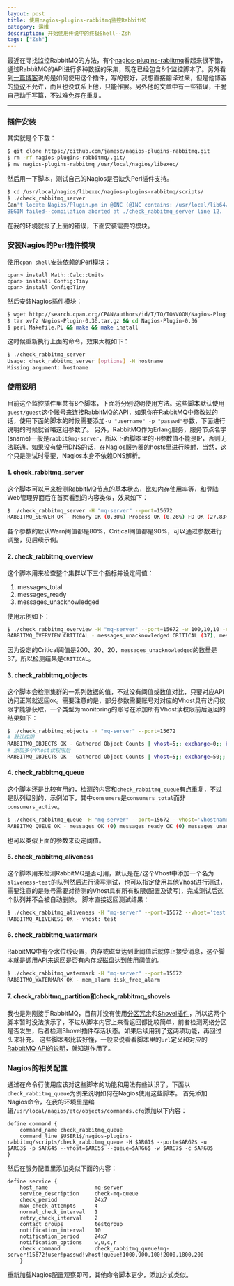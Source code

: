 ```yaml
---
layout: post
title: 使用nagios-plugins-rabbitmq监控RabbitMQ
category: 运维
description: 开始使用传说中的终极Shell--Zsh
tags: ["Zsh"]
---
```


最近在寻找监控RabbitMQ的方法，有个[nagios-plugins-rabiitmq][1]看起来很不错，通过RabbitMQ的API进行多种数据的采集，现在已经包含8个监控脚本了。另外看到[一篇博客][2]说的是如何使用这个插件，写的很好，我想直接翻译过来，但是他博客的[协议][3]不允许，而且也没联系上他，只能作罢。另外他的文章中有一些错误，干脆自己动手写篇，不过难免存在重复。

------

### 插件安装
其实就是个下载：

```sh
$ git clone https://github.com/jamesc/nagios-plugins-rabbitmq.git
$ rm -rf nagios-plugins-rabbitmq/.git/
$ mv nagios-plugins-rabbitmq /usr/local/nagios/libexec/
```

然后用一下脚本，测试自己的Nagios是否缺失Perl插件支持。

```sh
$ cd /usr/local/nagios/libexec/nagios-plugins-rabbitmq/scripts/
$ ./check_rabbitmq_server
Can't locate Nagios/Plugin.pm in @INC (@INC contains: /usr/local/lib64/perl5 /usr/local/share/perl5 /usr/lib64/perl5/vendor_perl /usr/share/perl5/vendor_perl /usr/lib64/perl5 /usr/share/perl5 .) at ./check_rabbitmq_server line 12.
BEGIN failed--compilation aborted at ./check_rabbitmq_server line 12.
```

在我的环境就报了上面的错误，下面安装需要的模块。

### 安装Nagios的Perl插件模块
使用`cpan shell`安装依赖的Perl模块：

```
cpan> install Math::Calc::Units
cpan> instsall Config:Tiny
cpan> install Config:Tiny
```

然后安装Nagios插件模块：

```sh
$ wget http://search.cpan.org/CPAN/authors/id/T/TO/TONVOON/Nagios-Plugin-0.36.tar.gz
$ tar xvfz Nagios-Plugin-0.36.tar.gz && cd Nagios-Plugin-0.36
$ perl Makefile.PL && make && make install
```

这时候重新执行上面的命令，效果大概如下：

```sh
$ ./check_rabbitmq_server
Usage: check_rabbitmq_server [options] -H hostname
Missing argument: hostname
```

### 使用说明

目前这个监控插件里共有8个脚本，下面将分别说明使用方法。这些脚本默认使用`guest/guest`这个账号来连接RabbitMQ的API，如果你在RabbitMQ中修改过的话，使用下面的脚本的时候需要添加`-u "username" -p
"passwd"`参数，下面进行说明的时候就省略这组参数了。
另外，RabbitMQ作为Erlang服务，服务节点名字(sname)一般是`rabbit@mq-server`，所以下面脚本里的`-H`参数值不能是IP，否则无法联通。如果没有使用DNS的话，在Nagios服务器的hosts里进行映射，当然，这个只是测试时需要，Nagios本身不依赖DNS解析。

#### 1. check_rabbitmq_server
这个脚本可以用来检测RabbitMQ节点的基本状态，比如内存使用率等，和登陆Web管理界面后在首页看到的内容类似，效果如下：

```sh
$ ./check_rabbitmq_server -H "mq-server" --port=15672
RABBITMQ_SERVER OK - Memory OK (0.30%) Process OK (0.26%) FD OK (27.83%) Sockets OK (31.36%) | Memory=0.30%;80;90 Process=0.26%;80;90 FD=27.83%;80;90 Sockets=31.36%;80;90
```

各个参数的默认Warn阈值都是80%，Critical阈值都是90%，可以通过参数进行调整，见后续示例。

#### 2. check_rabbitmq_overview
这个脚本用来检查整个集群以下三个指标并设定阈值：

1. messages_total
2. messages_ready
3. messages_unacknowledged

使用示例如下：

```sh
$ ./check_rabbitmq_overview -H "mq-server" --port=15672 -w 100,10,10 -c 200,20,20
RABBITMQ_OVERVIEW CRITICAL - messages_unacknowledged CRITICAL (37), messages OK (37) messages_ready OK (0) | messages=37;100;200 messages_ready=0;10;20 messages_unacknowledged=37;10;20
```

因为设定的Critical阈值是200、20、20，`messages_unacknowledged`的数量是37，所以检测结果是`CRITICAL`。

#### 3. check_rabbitmq_objects
这个脚本会检测集群的一系列数据的值，不过没有阈值或数值对比，只要对应API访问正常就返回`OK`。需要注意的是，部分参数需要账号对对应的Vhost具有访问权限才能够获取，一个类型为monitoring的账号在添加所有Vhost读权限前后返回的结果如下：

```sh
$ ./check_rabbitmq_objects -H "mq-server" --port=15672
# 默认权限
RABBITMQ_OBJECTS OK - Gathered Object Counts | vhost=5;; exchange=0;; binding=0;; queue=0;; channel=258;;
# 添加多个Vhost读权限后
RABBITMQ_OBJECTS OK - Gathered Object Counts | vhost=5;; exchange=50;; binding=38;; queue=19;; channel=258;;
```

#### 4. check_rabbitmq_queue
这个脚本还是比较有用的，检测的内容和`check_rabbitmq_queue`有点重复，不过是队列级别的，示例如下，其中`consumers`是`consumers_total`而非`consumers_active`。

```sh
$ ./check_rabbitmq_queue -H "mq-server" --port=15672 --vhost='vhostname' --queue='queuename'
RABBITMQ_QUEUE OK - messages OK (0) messages_ready OK (0) messages_unacknowledged OK (0) consumers OK (6) | messages=0;; messages_ready=0;; messages_unacknowledged=0;; consumers=6;;
```

也可以类似上面的参数来设定阈值。

#### 5. check_rabbitmq_aliveness
这个脚本用来检测RabbitMQ是否可用，默认是在`/`这个Vhost中添加一个名为`aliveness-test`的队列然后进行读写测试，也可以指定使用其他Vhost进行测试，需要注意的是账号需要对待测的Vhost具有所有权限(配置及读写)，完成测试后这个队列并不会被自动删除。
脚本直接返回测试结果：

```sh
$ ./check_rabbitmq_aliveness -H "mq-server" --port=15672 --vhost='test'
RABBITMQ_ALIVENESS OK - vhost: test
```

#### 6. check_rabbitmq_watermark
RabbitMQ中有个水位线设置，内存或磁盘达到此阈值后就停止接受消息，这个脚本就是调用API来返回是否有内存或磁盘达到使用阈值的。

```sh
$ ./check_rabbitmq_watermark -H "mq-server" --port=15672
RABBITMQ_WATERMARK OK - mem_alarm disk_free_alarm
```

#### 7. check_rabbitmq_partition和check_rabbitmq_shovels
我也是刚刚接手RabbitMQ，目前并没有使用[分区冗余][4]和[Shovel插件][5]，所以这两个脚本暂时没法演示了，不过从脚本内容上来看返回都比较简单，前者检测网络分区是否发生，后者检测Shovel插件存活状态。如果后续用到了这两项功能，再回过头来补充。
这些脚本都比较好懂，一般来说看看脚本里的`url`定义和对应的[RabbitMQ API的说明][6]，就知道作用了。

### Nagios的相关配置
通过在命令行使用应该对这些脚本的功能和用法有些认识了，下面以`check_rabbitmq_queue`为例来说明如何在Nagios使用这些脚本。
首先添加Nagios命令，在我的环境里是编辑`/usr/local/nagios/etc/objects/commands.cfg`添加以下内容：

```
define command {
    command_name check_rabbitmq_queue
    command_line $USER1$/nagios-plugins-rabbitmq/scripts/check_rabbitmq_queue -H $ARG1$ --port=$ARG2$ -u $ARG3$ -p $ARG4$ --vhost=$ARG5$ --queue=$ARG6$ -w $ARG7$ -c $ARG8$
}
```

然后在服务配置里添加类似下面的内容：

```
define service {
    host_name               mq-server
    service_description     check-mq-queue
    check_period            24x7
    max_check_attempts      4
    normal_check_interval   1
    retry_check_interval    2
    contact_groups          testgroup
    notification_interval   10
    notification_period     24x7
    notification_options    w,u,c,r
    check_command           check_rabbitmq_queue!mq-server!15672!user!passwd!vhost!queue!1000,900,100!2000,1800,200
    }
```

重新加载Nagios配置观察即可，其他命令脚本更少，添加方式类似。

[1]: https://github.com/jamesc/nagios-plugins-rabbitmq
[2]: http://www.thegeekstuff.com/2013/12/nagios-plugins-rabbitmq/
[3]: http://www.thegeekstuff.com/copyright/
[4]: https://www.rabbitmq.com/partitions.html
[5]: https://www.rabbitmq.com/management.html
[6]: http://hg.rabbitmq.com/rabbitmq-management/raw-file/rabbitmq_v3_3_0/priv/www/api/index.html
